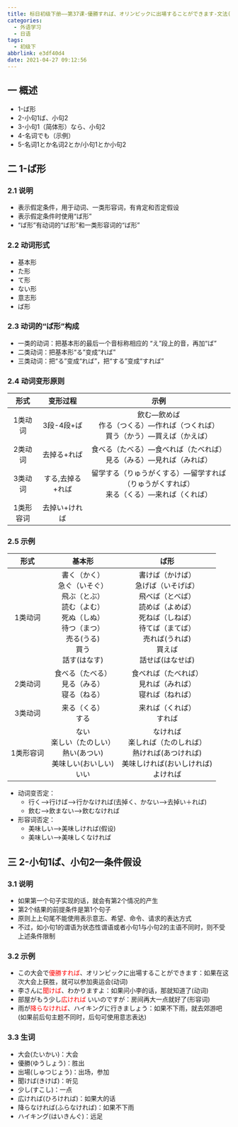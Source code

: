 ```yaml
---
title: 标日初级下册——第37课-優勝すれば、オリンピックに出場することができます-文法(37.2)
categories:
  - 外语学习
  - 日语
tags:
  - 初级下
abbrlink: e3df40d4
date: 2021-04-27 09:12:56
---
```

## 一 概述

* 1-ば形
* 2-小句1ば、小句2
* 3-小句1（简体形）なら、小句2
* 4-名词でも（示例）
* 5-名词1とか名词2とか/小句1とか小句2

<!--more-->

## 二 1-ば形

### 2.1 说明

* 表示假定条件，用于动词、一类形容词，有肯定和否定假设
* 表示假定条件时使用“ば形”
* “ば形”有动词的“ば形”和一类形容词的“ば形”

### 2.2 动词形式

* 基本形
* た形
* て形
* ない形
* 意志形
* ば形

### 2.3 动词的“ば形”构成

* 一类的动词：把基本形的最后一个音标称相应的 “え”段上的音，再加“ば”
* 二类动词：把基本形“る”变成“れば”
* 三类动词：把“る”变成“れば”，把“する”变成“すれば”

### 2.4 动词变形原则

|   形式    |     变形过程     |                             示例                             |
| :-------: | :--------------: | :----------------------------------------------------------: |
|  1类动词  |    3段-4段+ば    | 飲む—飲めば<br>作る（つくる）—作れば（つくれば）<br>買う（かう）—買えば（かえば） |
|  2类动词  |   去掉る+れば    | 食べる（たべる）—食べれば（たべれば）<br>見る（みる）—見れば（みれば） |
|  3类动词  | する,去掉る+れば | 留学する（りゅうがくする）—留学すれば（りゅうがくすれば）<br>来る（くる）—来れば（くれば） |
| 1类形容词 |  去掉い+ければ   |                                                              |

### 2.5 示例

|   形式    |                            基本形                            |                             ば形                             |
| :-------: | :----------------------------------------------------------: | :----------------------------------------------------------: |
|  1类动词  | 書く（かく）<br>急ぐ（いそぐ）<br>飛ぶ（とぶ）<br>読む（よむ）<br>死ぬ（しぬ）<br>待つ（まつ）<br>売る(うる)　<br/>買う<br/>話す(はなす) | 書けば（かけば）<br/>急げば（いそげば）<br>飛べば（とべば）<br>読めば（よめば）<br>死ねば（しねば）<br>待てば（まてば）<br/>売れば(うれば)<br/>買えば<br/>話せば(はなせば) |
|  2类动词  |       食べる（たべる）<br>見る（みる）<br>寝る（ねる）       | 食べれば（たべれば）<br/>見れば（みれば）<br>寝れば（ねれば） |
|  3类动词  |                    来る（くる）<br/>する                     |                 来れば（くれば）<br/>すれば                  |
| 1类形容词 | ない<br/>楽しい（たのしい）<br>熱い(あつい)<br/>美味しい(おいしい)<br/>いい | なければ<br/>楽しれば（たのしれば）<br>熱ければ(あつければ)<br/>美味しければ(おいしければ)<br/>よければ |

* 动词变否定：
  - 行く——>行けば——>行かなければ(去掉く、かない——>去掉い＋れば)
  - 飲む——>飲まない——>飲むなければ
* 形容词否定：
  - 美味しい——>美味しければ(假设)
  - 美味しい——>美味しくなければ

## 三 2-小句1ば、小句2—条件假设

### 3.1 说明

* 如果第一个句子实现的话，就会有第2个情况的产生
* 第2个结果的前提条件是第1个句子
* 原则上上句尾不能使用表示意志、希望、命令、请求的表达方式
* 不过，如小句1的谓语为状态性谓语或者小句1与小句2的主语不同时，则不受上述条件限制

### 3.2 示例

* この大会で<font color=red>優勝すれば</font>、オリンピックに出場することができます：如果在这次大会上获胜，就可以参加奥运会(动词)
* 李さんに<font color=red>聞けば</font>、わかりますよ：如果问小李的话，那就知道了(动词)
* 部屋がもう少し<font color=red>広ければ</font> いいのですが：房间再大一点就好了(形容词)
* 雨が<font color=red>降らなければ</font>、ハイキングに行きましょう：如果不下雨，就去郊游吧(如果前后句主题不同时，后句可使用意志表达)

### 3.3 生词

* 大会(たいかい)：大会
* 優勝(ゆうしょう)：胜出
* 出場(しゅつじょう)：出场，参加
* 聞けば(きけば)：听见
* 少し(すこし)：一点
* 広ければ(ひろければ)：如果大的话
* 降らなければ(ふらなければ)：如果不下雨
* ハイキング(はいきんぐ)：远足

